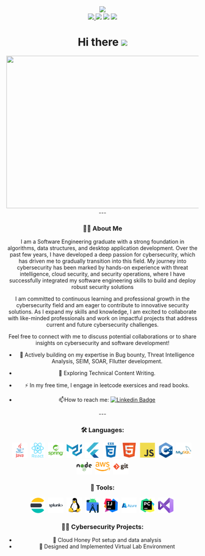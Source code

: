 <div id="header" align="center">  <img src="https://i.giphy.com/media/v1.Y2lkPTc5MGI3NjExdWUza3pnZzd1OTEzczA2NWkwdHo4bWhoem93cWV1NGNuaXoxaXk0aiZlcD12MV9pbnRlcm5hbF9naWZfYnlfaWQmY3Q9cw/cIn5fTcjnKhStIeAef/giphy.gif" width="150"/>
</div>
<div id ="badges" align="center">
  <a href="www.linkedin.com/in/musaddique-muhammed-sadiq-2b54b119a">
    <img src="https://komarev.com/ghpvc/?username=Musaddiq0&color=blueviolet&label=PROFILE+VIEWS&style=flat-square"/>
      </a>
<img src="https://img.shields.io/badge/LinkedIn-blue?logo=linkedin&logoColor=white&style=for-the-badge">
<img src="https://img.shields.io/badge/YouTube-red?style=for-the-badge&logo=youtube&logoColor=white">
<img src="https://img.shields.io/badge/Twitter-blue?style=for-the-badge&logo=twitter&logoColor=white">
  <h1>
  Hi there
  <img src="https://media.giphy.com/media/hvRJCLFzcasrR4ia7z/giphy.gif" width="30px"/>
</h1>
  <div align="center">
    <img src="https://external-content.duckduckgo.com/iu/?u=https%3A%2F%2Fkrazytech.com%2Fwp-content%2Fuploads%2F2021%2F10%2FTackle-Cybersecurity-Threats-scaled.jpeg&f=1&nofb=1&ipt=cf1c3f49d9015745bc1505aa7fb3fc9a5159dfc174b4fd3a21ee95762fb2aeb4&ipo=images" width="700" height="400"/>
</div>
<div id="bio">
---
  
### :man_technologist: About Me 
I am a Software Engineering graduate with a strong foundation in algorithms, data structures, and desktop application development. Over the past few years, I have developed a deep passion for cybersecurity, which has driven me to gradually transition into this field. My journey into cybersecurity has been marked by hands-on experience with threat intelligence, cloud security, and security operations, where I have successfully integrated my software engineering skills to build and deploy robust security solutions

I am committed to continuous learning and professional growth in the cybersecurity field and am eager to contribute to innovative security solutions. As I expand my skills and knowledge, I am excited to collaborate with like-minded professionals and work on impactful projects that address current and future cybersecurity challenges.

Feel free to connect with me to discuss potential collaborations or to share insights on cybersecurity and software development!


- 🚧 Actively building on my expertise in Bug bounty, Threat Intelligence Analysis, SEIM, SOAR, Fllutter development.

- :seedling: Exploring Technical Content Writing.

- :zap: In my free time, I engage in leetcode exersices and read books.

- :mailbox:How to reach me: [![Linkedin Badge](https://img.shields.io/badge/-kakbar-blue?style=flat&logo=Linkedin&logoColor=white)](www.linkedin.com/in/musaddique-muhammed-sadiq-2b54b119a)

</div>
<div id="languages and tools">
  ---
  
  ### 🛠️ Languages:
  <div>
  <img src="https://github.com/devicons/devicon/blob/master/icons/java/java-original-wordmark.svg" title="Java" alt="Java" width="40" height="40"/>&nbsp;
  <img src="https://github.com/devicons/devicon/blob/master/icons/react/react-original-wordmark.svg" title="React" alt="React" width="40" height="40"/>&nbsp;
  <img src="https://github.com/devicons/devicon/blob/master/icons/spring/spring-original-wordmark.svg" title="Spring" alt="Spring" width="40" height="40"/>&nbsp;
  <img src="https://github.com/devicons/devicon/blob/master/icons/materialui/materialui-original.svg" title="Material UI" alt="Material UI" width="40" height="40"/>&nbsp;
  <img src="https://github.com/devicons/devicon/blob/master/icons/flutter/flutter-original.svg" title="Flutter" alt="Flutter" width="40" height="40"/>&nbsp;
  <img src="https://github.com/devicons/devicon/blob/master/icons/css3/css3-plain-wordmark.svg"  title="CSS3" alt="CSS" width="40" height="40"/>&nbsp;
  <img src="https://github.com/devicons/devicon/blob/master/icons/html5/html5-original.svg" title="HTML5" alt="HTML" width="40" height="40"/>&nbsp;
  <img src="https://github.com/devicons/devicon/blob/master/icons/javascript/javascript-original.svg" title="JavaScript" alt="JavaScript" width="40" height="40"/>&nbsp;
  <img src="https://github.com/devicons/devicon/blob/master/icons/cplusplus/cplusplus-original.svg" title="cplusplus" alt="cplusplus" width="40" height="40"/>&nbsp;
  <img src="https://github.com/devicons/devicon/blob/master/icons/mysql/mysql-original-wordmark.svg" title="MySQL"  alt="MySQL" width="40" height="40"/>&nbsp;
  <img src="https://github.com/devicons/devicon/blob/master/icons/nodejs/nodejs-original-wordmark.svg" title="NodeJS" alt="NodeJS" width="40" height="40"/>&nbsp;
  <img src="https://github.com/devicons/devicon/blob/master/icons/amazonwebservices/amazonwebservices-plain-wordmark.svg" title="AWS" alt="AWS" width="40" height="40"/>&nbsp;
  <img src="https://github.com/devicons/devicon/blob/master/icons/git/git-original-wordmark.svg" title="Git" **alt="Git" width="40" height="40"/>
</div>

  ### 🧰 Tools:
  <div>
  <img src="https://github.com/devicons/devicon/blob/master/icons/elasticsearch/elasticsearch-original.svg" title="Elasticsearch" alt="Elasticsearch" width="40" height="40"/>&nbsp;
  <img src="https://github.com/devicons/devicon/blob/master/icons/splunk/splunk-original-wordmark.svg" title="splunk" alt="splunk" width="40" height="40"/>&nbsp;
  <img src="https://github.com/devicons/devicon/blob/master/icons/linux/linux-original.svg" title="linux" alt="linux" width="40" height="40"/>&nbsp;
  <img src="https://github.com/devicons/devicon/blob/master/icons/androidstudio/androidstudio-original.svg" title="androidstudio" alt="androidstudio" width="40" height="40"/>&nbsp;
  <img src="https://github.com/devicons/devicon/blob/master/icons/intellij/intellij-original.svg" title="intellij" alt="intellij" width="40" height="40"/>&nbsp;
    <img src="https://github.com/devicons/devicon/blob/master/icons/azure/azure-original-wordmark.svg" title="azure" alt="azure" width="40" height="40"/>&nbsp;
    <img src="https://github.com/devicons/devicon/blob/master/icons/pycharm/pycharm-original.svg" title="pycharm" alt="pycharm" width="40" height="40"/>&nbsp;
    <img src="https://github.com/devicons/devicon/blob/master/icons/visualstudio/visualstudio-original.svg" title="visualstudio" alt="visualstudio" width="40" height="40"/>&nbsp;
  </div>

  ### 👨‍💻 Cybersecurity Projects:
  - 🍯 Cloud Honey Pot setup and data analysis
  - 🔬 Designed and Implemented Virtual Lab Environment
</div>



</div>






